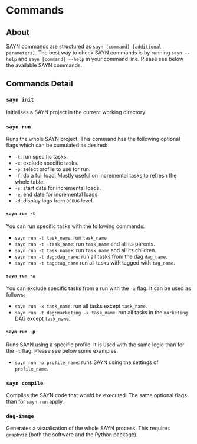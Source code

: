 # Commands

## About

SAYN commands are structured as `sayn [command] [additional parameters]`. The best way to check SAYN commands is by running `sayn --help` and `sayn [command] --help` in your command line. Please see below the available SAYN commands.

## Commands Detail

### `sayn init`

Initialises a SAYN project in the current working directory.

### `sayn run`

Runs the whole SAYN project. This command has the following optional flags which can be cumulated as desired:

* `-t`: run specific tasks.
* `-x`: exclude specific tasks.
* `-p`: select profile to use for run.
* `-f`: do a full load. Mostly useful on incremental tasks to refresh the whole table.
* `-s`: start date for incremental loads.
* `-e`: end date for incremental loads.
* `-d`: display logs from `DEBUG` level.

#### `sayn run -t`

You can run specific tasks with the following commands:

* `sayn run -t task_name`: run `task_name`
* `sayn run -t +task_name`: run `task_name` and all its parents.
* `sayn run -t task_name+`: run `task_name` and all its children.
* `sayn run -t dag:dag_name`: run all tasks from the dag `dag_name`.
* `sayn run -t tag:tag_name` run all tasks with tagged with `tag_name`.

#### `sayn run -x`

You can exclude specific tasks from a run with the `-x` flag. It can be used as follows:

* `sayn run -x task_name`: run all tasks except `task_name`.
* `sayn run -t dag:marketing -x task_name`: run all tasks in the `marketing` DAG except `task_name`.

#### `sayn run -p`

Runs SAYN using a specific profile. It is used with the same logic than for the `-t` flag. Please see below some examples:

* `sayn run -p profile_name`: runs SAYN using the settings of `profile_name`.

### `sayn compile`

Compiles the SAYN code that would be executed. The same optional flags than for `sayn run` apply.

### `dag-image`

Generates a visualisation of the whole SAYN process. This requires `graphviz` (both the software and the Python package).
